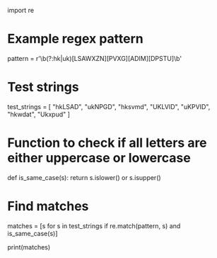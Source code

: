 import re

# Example regex pattern
pattern = r'\b(?:hk|uk)[LSAWXZN][PVXG][ADIM][DPSTU]\b'

# Test strings
test_strings = [
    "hkLSAD",
    "ukNPGD",
    "hksvmd",
    "UKLVID",
    "uKPVID",
    "hkwdat",
    "Ukxpud"
]

# Function to check if all letters are either uppercase or lowercase
def is_same_case(s):
    return s.islower() or s.isupper()

# Find matches
matches = [s for s in test_strings if re.match(pattern, s) and is_same_case(s)]

print(matches)
